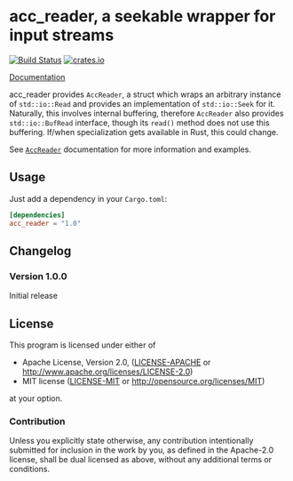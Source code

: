 acc_reader, a seekable wrapper for input streams
================================================

[![Build Status][travis]](https://travis-ci.org/netvl/acc_reader) [![crates.io][crates]](https://crates.io/crates/acc_reader)

  [travis]: https://img.shields.io/travis/netvl/acc_reader.svg?style=flat-square
  [crates]: https://img.shields.io/crates/v/acc_reader.svg?style=flat-square

[Documentation](http://netvl.github.io/acc_reader/)

acc_reader provides `AccReader`, a struct which wraps an arbitrary instance of `std::io::Read`
and provides an implementation of `std::io::Seek` for it. Naturally, this involves internal
buffering, therefore `AccReader` also provides `std::io::BufRead` interface, though its `read()`
method does not use this buffering. If/when specialization gets available in Rust, this could
change.

See [`AccReader`](http://netvl.github.io/acc_reader/struct.AccReader.html) documentation
for more information and examples.

## Usage

Just add a dependency in your `Cargo.toml`:

```toml
[dependencies]
acc_reader = "1.0"
```

## Changelog

### Version 1.0.0

Initial release

## License

This program is licensed under either of

 * Apache License, Version 2.0, ([LICENSE-APACHE](LICENSE-APACHE) or http://www.apache.org/licenses/LICENSE-2.0)
 * MIT license ([LICENSE-MIT](LICENSE-MIT) or http://opensource.org/licenses/MIT)

at your option.

### Contribution

Unless you explicitly state otherwise, any contribution intentionally submitted
for inclusion in the work by you, as defined in the Apache-2.0 license, shall be dual licensed 
as above, without any additional terms or conditions.
